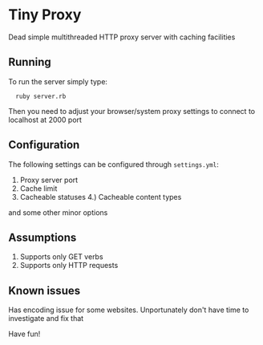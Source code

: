 Tiny Proxy
==========

Dead simple multithreaded HTTP proxy server with caching facilities

Running
-------
To run the server simply type:
```
  ruby server.rb
```
Then you need to adjust your browser/system proxy settings to connect
to localhost at 2000 port

Configuration
-------------
The following settings can be configured through `settings.yml`:
1. Proxy server port
2. Cache limit
3. Cacheable statuses
4.) Cacheable content types

and some other minor options

Assumptions
-----------
1. Supports only GET verbs
2. Supports only HTTP requests

Known issues
------------

Has encoding issue for some websites. Unportunately don't have time to
investigate and fix that

Have fun!
